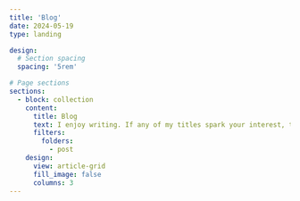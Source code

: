 ```yaml
---
title: 'Blog'
date: 2024-05-19
type: landing

design:
  # Section spacing
  spacing: '5rem'

# Page sections
sections:
  - block: collection
    content:
      title: Blog
      text: I enjoy writing. If any of my titles spark your interest, take a quick read and tell me what your think!
      filters:
        folders:
          - post
    design:
      view: article-grid
      fill_image: false
      columns: 3
---
```

